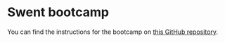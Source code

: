 # Swent bootcamp

You can find the instructions for the bootcamp on [this GitHub repository](https://github.com/swent-epfl/public/tree/main/bootcamp).